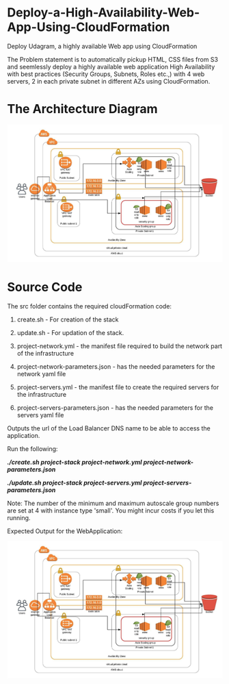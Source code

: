 # Deploy-a-High-Availability-Web-App-Using-CloudFormation
Deploy Udagram, a highly available Web app using CloudFormation

The Problem statement is to automatically pickup HTML, CSS files from S3 and seemlessly deploy a highly available web application High Availability with best practices (Security Groups, Subnets, Roles etc.,) with 4 web servers, 2 in each private subnet in different AZs using CloudFormation. 


<h1>The Architecture Diagram</h1>

<img src="img/IAAC_project_Arch_diagram.jpeg"/> 

<h1> Source Code </h1>
The src folder contains the required cloudFormation code:

1. create.sh - For creation of the stack

2. update.sh - For updation of the stack.

3. project-network.yml - the manifest file required to build the network part of the infrastructure

4. project-network-parameters.json - has the needed parameters for the network yaml file

5. project-servers.yml - the manifest file to create the required servers for the infrastructure

6. project-servers-parameters.json - has the needed parameters for the servers yaml file


Outputs the url of the Load Balancer DNS name to be able to access the application.

Run the following: 

<b><i>
./create.sh project-stack project-network.yml project-network-parameters.json

./update.sh project-stack project-servers.yml project-servers-parameters.json
</b></i>


Note: The number of the minimum and maximum autoscale group numbers are set at 4 with instance type 'small'. You might incur costs if you let this running. 


Expected Output for the WebApplication:

<img src="img/IAAC_project_Arch_diagram.jpeg">
